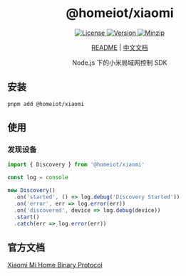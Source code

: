 <h1 align="center">@homeiot/xiaomi</h1>

<p align="center">
  <a href="https://github.com/qq15725/homeiot/blob/master/LICENSE" class="mr-3">
    <img src="https://img.shields.io/npm/l/homeiot.svg" alt="License">
  </a>
  <a href="https://www.npmjs.com/package/@homeiot/xiaomi">
    <img src="https://img.shields.io/npm/v/@homeiot/xiaomi.svg" alt="Version">
  </a>
  <a href="https://cdn.jsdelivr.net/npm/@homeiot/xiaomi/dist/index.js">
    <img src="https://img.shields.io/bundlephobia/minzip/@homeiot/xiaomi" alt="Minzip">
  </a>
</p>

<p align="center"><a href="README.md">README</a> | <a href="README_zh.md">中文文档</a></p>

<p align="center">Node.js 下的小米局域网控制 SDK</p>

## 安装

```shell
pnpm add @homeiot/xiaomi
```

## 使用

### 发现设备

```ts
import { Discovery } from '@homeiot/xiaomi'

const log = console

new Discovery()
  .on('started', () => log.debug('Discovery Started'))
  .on('error', err => log.error(err))
  .on('discovered', device => log.debug(device))
  .start()
  .catch(err => log.error(err))
```

## 官方文档

[Xiaomi Mi Home Binary Protocol](https://github.com/OpenMiHome/mihome-binary-protocol/blob/master/doc/PROTOCOL.md)
